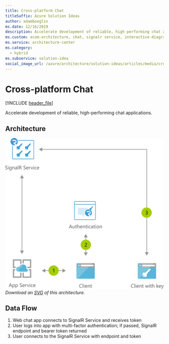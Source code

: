 ```yaml
---
title: Cross-platform Chat
titleSuffix: Azure Solution Ideas
author: adamboeglin
ms.date: 12/16/2019
description: Accelerate development of reliable, high-performing chat applications
ms.custom: acom-architecture, chat, signalr service, interactive-diagram, 'https://azure.microsoft.com/solutions/architecture/cross-platform-chat/'
ms.service: architecture-center
ms.category:
  - hybrid
ms.subservice: solution-idea
social_image_url: /azure/architecture/solution-ideas/articles/media/cross-platform-chat.png
---
```


# Cross-platform Chat

[!INCLUDE [header_file](../../../includes/sol-idea-header.md)]

Accelerate development of reliable, high-performing chat applications.

## Architecture

![Architecture Diagram](../media/cross-platform-chat.png)
*Download an [SVG](../media/cross-platform-chat.svg) of this architecture.*

## Data Flow

1. Web chat app connects to SignalR Service and receives token
1. User logs into app with multi-factor authentication; if passed, SignalR endpoint and bearer token returned
1. User connects to the SignalR Service with endpoint and token
